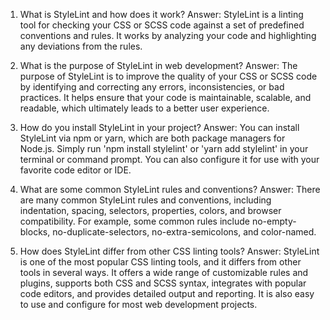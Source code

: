 1. What is StyleLint and how does it work?
Answer: StyleLint is a linting tool for checking your CSS or SCSS code against a set of predefined conventions and rules. It works by analyzing your code and highlighting any deviations from the rules.

2. What is the purpose of StyleLint in web development?
Answer: The purpose of StyleLint is to improve the quality of your CSS or SCSS code by identifying and correcting any errors, inconsistencies, or bad practices. It helps ensure that your code is maintainable, scalable, and readable, which ultimately leads to a better user experience.

3. How do you install StyleLint in your project?
Answer: You can install StyleLint via npm or yarn, which are both package managers for Node.js. Simply run 'npm install stylelint' or 'yarn add stylelint' in your terminal or command prompt. You can also configure it for use with your favorite code editor or IDE.

4. What are some common StyleLint rules and conventions?
Answer: There are many common StyleLint rules and conventions, including indentation, spacing, selectors, properties, colors, and browser compatibility. For example, some common rules include no-empty-blocks, no-duplicate-selectors, no-extra-semicolons, and color-named.

5. How does StyleLint differ from other CSS linting tools?
Answer: StyleLint is one of the most popular CSS linting tools, and it differs from other tools in several ways. It offers a wide range of customizable rules and plugins, supports both CSS and SCSS syntax, integrates with popular code editors, and provides detailed output and reporting. It is also easy to use and configure for most web development projects.